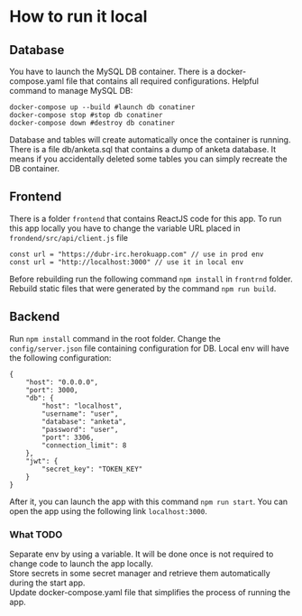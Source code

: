 # How to run it local
## Database
You have to launch the MySQL DB container. There is a docker-compose.yaml file that contains all required configurations. 
Helpful command to manage MySQL DB:
```
docker-compose up --build #launch db conatiner
docker-compose stop #stop db conatiner
docker-compose down #destroy db conatiner
```  
Database and tables will create automatically once the container is running. There is a file db/anketa.sql that contains a dump of anketa database. It means if you accidentally deleted some tables you can simply recreate the DB container.
## Frontend
There is a folder ```frontend``` that contains ReactJS code for this app. 
To run this app locally you have to change the variable URL placed in ```frondend/src/api/client.js``` file
```
const url = "https://dubr-irc.herokuapp.com" // use in prod env
const url = "http://localhost:3000" // use it in local env
```
Before rebuilding run the following command ```npm install``` in ```frontrnd``` folder.
Rebuild static files that were generated by the command ```npm run build```.
## Backend
Run ```npm install``` command in the root folder.
Change the ```config/server.json``` file containing configuration for DB. Local env will have the following configuration:
```
{
    "host": "0.0.0.0",
    "port": 3000,
    "db": {
        "host": "localhost",
        "username": "user",
        "database": "anketa",
        "password": "user",
        "port": 3306,
        "connection_limit": 8
    },
    "jwt": {
        "secret_key": "TOKEN_KEY"
    }
}
```
After it, you can launch the app with this command ```npm run start```.
You can open the app using the following link ```localhost:3000```.

### What TODO
Separate env by using a variable. It will be done once is not required to change code to launch the app locally. </br>
Store secrets in some secret manager and retrieve them automatically during the start app. </br>
Update docker-compose.yaml file that simplifies the process of running the app. </br>